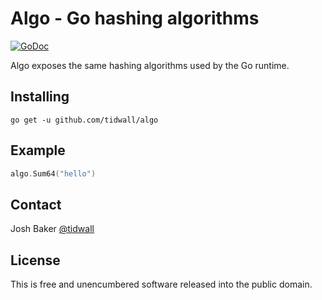 # Algo - Go hashing algorithms

<a href="https://godoc.org/github.com/tidwall/algo"><img src="https://img.shields.io/badge/api-reference-blue.svg?style=flat-square" alt="GoDoc"></a>

Algo exposes the same hashing algorithms used by the Go runtime. 

Installing
----------

```
go get -u github.com/tidwall/algo
```

Example
-------

```go
algo.Sum64("hello")
```

Contact
-------
Josh Baker [@tidwall](http://twitter.com/tidwall)

License
-------
This is free and unencumbered software released into the public domain.
